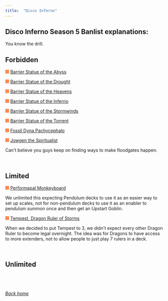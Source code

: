 ```yaml
---
title:  "Disco Inferno"
---
```


## Disco Inferno Season 5 Banlist explanations:


You know the drill.


## Forbidden

<img src="assets/effect.png" alt="Effect Monster" width="12" height="12"/> [Barrier Statue of the Abyss](https://db.ygoprodeck.com/card/?search=Barrier%20Statue%20of%20the%20Abyss)

<img src="assets/effect.png" alt="Effect Monster" width="12" height="12"/> [Barrier Statue of the Drought](https://db.ygoprodeck.com/card/?search=Barrier%20Statue%20of%20the%20Drought)

<img src="assets/effect.png" alt="Effect Monster" width="12" height="12"/> [Barrier Statue of the Heavens](https://db.ygoprodeck.com/card/?search=Barrier%20Statue%20of%20the%20Heavens)

<img src="assets/effect.png" alt="Effect Monster" width="12" height="12"/> [Barrier Statue of the Inferno](https://db.ygoprodeck.com/card/?search=Barrier%20Statue%20of%20the%20Inferno)

<img src="assets/effect.png" alt="Effect Monster" width="12" height="12"/> [Barrier Statue of the Stormwinds](https://db.ygoprodeck.com/card/?search=Barrier%20Statue%20of%20the%20Stormwinds)

<img src="assets/effect.png" alt="Effect Monster" width="12" height="12"/> [Barrier Statue of the Torrent](https://db.ygoprodeck.com/card/?search=Barrier%20Statue%20of%20the%20Torrent)

<img src="assets/effect.png" alt="Effect Monster" width="12" height="12"/> [Fossil Dyna Pachycephalo](https://db.ygoprodeck.com/card/?search=Fossil%20Dyna%20Pachycephalo)

<img src="assets/effect.png" alt="Effect Monster" width="12" height="12"/> [Jowgen the Spiritualist](https://db.ygoprodeck.com/card/?search=Jowgen%20the%20Spiritualist)

Can't believe you guys keep on finding ways to make floodgates happen.


<br>

## Limited


<img src="assets/effect.png" alt="Effect Monster" width="12" height="12"/> [Performapal Monkeyboard](https://db.ygoprodeck.com/card/?search=Performapal%20Monkeyboard)

We unlimited this expecting Pendulum decks to use it as an easier way to set up scales, not for non-pendulum decks to use it as an enabler to pendulum summon once and then get an Upstart Goblin.


<img src="assets/effect.png" alt="Effect Monster" width="12" height="12"/> [Tempest, Dragon Ruler of Storms](https://db.ygoprodeck.com/card/?search=Tempest,%20Dragon%20Ruler%20of%20Storms")

When we decided to put Tempest to 3, we didn't expect every other Dragon Ruler to become legal overnight. The idea was for Dragons to have access to more extenders, not to allow people to just play 7 rulers in a deck.

<br>

## Unlimited


<br>



<br>

###### [Back home](index)